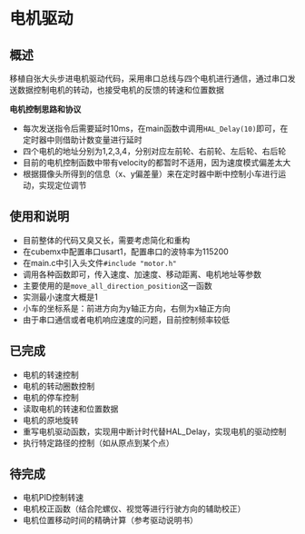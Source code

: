 # 电机驱动

## 概述
移植自张大头步进电机驱动代码，采用串口总线与四个电机进行通信，通过串口发送数据控制电机的转动，也接受电机的反馈的转速和位置数据

**电机控制思路和协议**
- 每次发送指令后需要延时10ms，在main函数中调用`HAL_Delay(10)`即可，在定时器中则借助计数变量进行延时
- 四个电机的地址分别为1,2,3,4，分别对应左前轮、右前轮、左后轮、右后轮
- 目前的电机控制函数中带有velocity的都暂时不适用，因为速度模式偏差太大
- 根据摄像头所得到的信息（x、y偏差量）来在定时器中断中控制小车进行运动，实现定位调节


## 使用和说明
- 目前整体的代码又臭又长，需要考虑简化和重构
- 在cubemx中配置串口usart1，配置串口的波特率为115200
- 在main.c中引入头文件`#include "motor.h"`
- 调用各种函数即可，传入速度、加速度、移动距离、电机地址等参数
- 主要使用的是`move_all_direction_position`这一函数
- 实测最小速度大概是1
- 小车的坐标系是：前进方向为y轴正方向，右侧为x轴正方向
- 由于串口通信或者电机响应速度的问题，目前控制频率较低

## 已完成
- 电机的转速控制
- 电机的转动圈数控制
- 电机的停车控制
- 读取电机的转速和位置数据
- 电机的原地旋转
- 重写电机驱动函数，实现用中断计时代替HAL_Delay，实现电机的驱动控制
- 执行特定路径的控制（如从原点到某个点）

## 待完成
- 电机PID控制转速
- 电机校正函数（结合陀螺仪、视觉等进行行驶方向的辅助校正）
- 电机位置移动时间的精确计算（参考驱动说明书）






